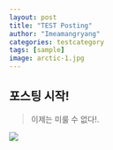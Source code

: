 ```yaml
---
layout: post
title: "TEST Posting"
author: "Imeamangryang"
categories: testcategory
tags: [sample]
image: arctic-1.jpg
---
```


## 포스팅 시작!
> 이제는 미룰 수 없다!.


![](/assets/img/cuba-1.jpg)



